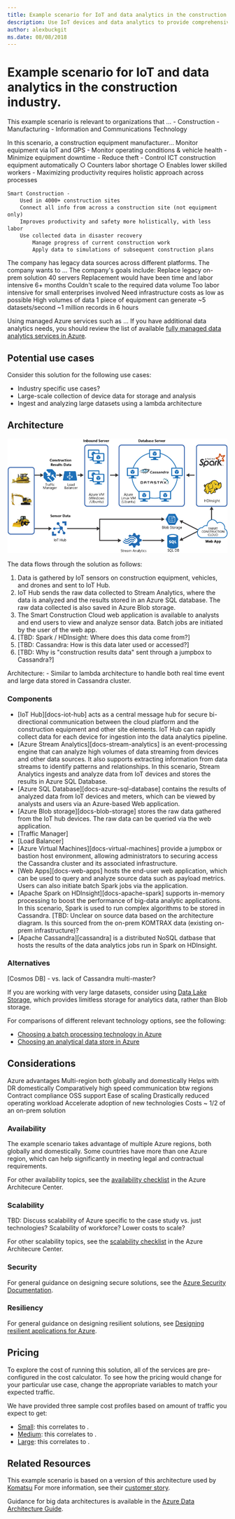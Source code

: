 ```yaml
---
title: Example scenario for IoT and data analytics in the construction industry.
description: Use IoT devices and data analytics to provide comprehensive management and operation of construction projects.
author: alexbuckgit
ms.date: 08/08/2018
---
```


# Example scenario for IoT and data analytics in the construction industry.

This example scenario is relevant to organizations that ...
    - Construction
    - Manufacturing
    - Information and Communications Technology

In this scenario, a construction equipment manufacturer...
    Monitor equipment via IoT and GPS
    	- Monitor operating conditions & vehicle health
    	- Minimize equipment downtime
    	- Reduce theft
    	- Control ICT construction equipment automatically
    		○ Counters labor shortage
    		○ Enables lower skilled workers
    	- Maximizing productivity requires holistic approach across processes

    Smart Construction - 
    	Used in 4000+ construction sites
    	Connect all info from across a construction site (not equipment only)
    	Improves productivity and safety more holistically, with less labor
    	Use collected data in disaster recovery 
    		Manage progress of current construction work
    		Apply data to simulations of subsequent construction plans
    
The company has legacy data sources across different platforms. The company wants to ... The company's goals include:
    Replace legacy on-prem solution
    	40 servers
    	Replacement would have been time and labor intensive
    		6+ months
    	Couldn't scale to the required data volume
    	Too labor intensive for small enterprises involved
    		Need infrastructure costs as low as possible
    High volumes of data
    	1 piece of equipment can generate ~5 datasets/second
    	~1 million records in 6 hours
       
Using managed Azure services such as ... If you have additional data analytics needs, you should review the list of available [fully managed data analytics services in Azure][product-category].
            
## Potential use cases

Consider this solution for the following use cases:

* Industry specific use cases?
* Large-scale collection of device data for storage and analysis
* Ingest and analyzing large datasets using a lambda architecture 

## Architecture

![Architecture for IoT and data analytics in the construction industry][architecture]

The data flows through the solution as follows:

1. Data is gathered by IoT sensors on construction equipment, vehicles, and drones and sent to IoT Hub.
2. IoT Hub sends the raw data collected to Stream Analytics, where the data is analyzed and the results stored in an Azure SQL database. The raw data collected is also saved in Azure Blob storage.
3. The Smart Construction Cloud web application is available to analysts and end users to view and analyze sensor data. Batch jobs are initiated by the user of the web app. 
4. [TBD: Spark / HDInsight: Where does this data come from?]
5. [TBD: Cassandra: How is this data later used or accessed?]
6. [TBD: Why is "construction results data" sent through a jumpbox to Cassandra?] 

Architecture:
	- Similar to lambda architecture to handle both real time event and large data stored in Cassandra cluster.
            
### Components

* [IoT Hub][docs-iot-hub] acts as a central message hub for secure bi-directional communication between the cloud platform and the construction equipment and other site elements. IoT Hub can rapidly collect data for each device for ingestion into the data analytics pipeline.
* [Azure Stream Analytics][docs-stream-analytics] is an event-processing engine that can analyze high volumes of data streaming from devices and other data sources. It also supports extracting information from data streams to identify patterns and relationships. In this scenario, Stream Analytics ingests and analyze data from IoT devices and stores the results in Azure SQL Database. 
* [Azure SQL Database][docs-azure-sql-database] contains the results of analyzed data from IoT devices and meters, which can be viewed by analysts and users via an Azure-based Web application. 
* [Azure Blob storage][docs-blob-storage] stores the raw data gathered from the IoT hub devices. The raw data can be queried via the web application.
* [Traffic Manager]
* [Load Balancer]
* [Azure Virtual Machines][docs-virtual-machines] provide a jumpbox or bastion host environment, allowing administrators to securing access the Cassandra cluster and its associated infrastructure.
* [Web Apps][docs-web-apps] hosts the end-user web application, which can be used to query and analyze source data such as payload metrics. Users can also initiate batch Spark jobs via the application.
* [Apache Spark on HDInsight][docs-apache-spark] supports in-memory processing to boost the performance of big-data analytic applications. In this scenario, Spark is used to run complex algorithms to be stored in Cassandra. [TBD: Unclear on source data based on the architecture diagram. Is this sourced from the on-prem KOMTRAX data (existing on-prem infrastructure)?
* [Apache Cassandra][cassandra] is a distributed NoSQL datbase that hosts the results of the data analytics jobs run in Spark on HDInsight.

### Alternatives

[Cosmos DB] - vs. lack of Cassandra multi-master?

If you are working with very large datasets, consider using [Data Lake Storage](/azure/storage/data-lake-storage/introduction), which provides limitless storage for analytics data, rather than Blob storage.

For comparisons of different relevant technology options, see the following:    
* [Choosing a batch processing technology in Azure](/azure/architecture/data-guide/technology-choices/batch-processing)
* [Choosing an analytical data store in Azure](/azure/architecture/data-guide/technology-choices/analytical-data-stores)
            
## Considerations

Azure advantages
	Multi-region both globally and domestically
		Helps with DR domestically
	Comparatively high speed communication btw regions
	Contract compliance
	OSS support
	Ease of scaling
	Drastically reduced operating workload
	Accelerate adoption of new technologies
	Costs ~ 1/2 of an on-prem solution

### Availability

The example scenario takes advantage of multiple Azure regions, both globally and domestically. Some countries have more than one Azure region, which can help significantly in meeting legal and contractual requirements.
                
For other availability topics, see the [availability checklist][availability] in the Azure Architecure Center.
    
### Scalability

TBD: Discuss scalability of Azure specific to the case study vs. just technologies? Scalability of workforce? Lower costs to scale?

For other scalability topics, see the [scalability checklist][scalability] in the Azure Architecure Center.

### Security
            
For general guidance on designing secure solutions, see the [Azure Security Documentation][security].

### Resiliency

For general guidance on designing resilient solutions, see [Designing resilient applications for Azure][resiliency].

## Pricing

To explore the cost of running this solution, all of the services are pre-configured in the cost calculator.  To see how the pricing would change for your particular use case, change the appropriate variables to match your expected traffic.

We have provided three sample cost profiles based on amount of traffic you expect to get:

* [Small][small-pricing]: this correlates to .
* [Medium][medium-pricing]: this correlates to .
* [Large][large-pricing]: this correlates to .

## Related Resources

This example scenario is based on a version of this architecture used by  [Komatsu][customer-site] For more information, see their [customer story][customer-story]. 

Guidance for big data architectures is available in the [Azure Data Architecture Guide](/azure/architecture/data-guide/).

<!-- links -->
[product-category]: https://azure.microsoft.com/product-categories/analytics/
[customer-site]: https://home.komatsu/en/
[customer-story]: https://customers.microsoft.com/story/komatsu-manufacturing-azure-iot-hub-japan
[small-pricing]: https://azure.com/e/9444b5ce08b7490a9b9f2207203e67f5
[medium-pricing]: https://azure.com/e/b798fb70c53e4dd19fdeacea4db78276
[large-pricing]: https://azure.com/e/f204c450314141a7ac803d72d2446a24
[architecture]: ./images/architecture-diagram-big-data-with-iot.png
[availability]: /azure/architecture/checklist/availability
[resource-groups]: /azure/azure-resource-manager/resource-group-overview
[resiliency]: /azure/architecture/resiliency/
[security]: /azure/security/
[scalability]: /azure/architecture/checklist/scalability
